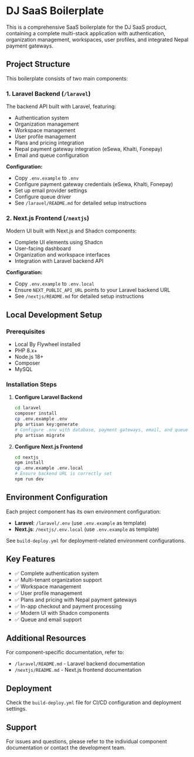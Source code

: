 # DJ SaaS Boilerplate

This is a comprehensive SaaS boilerplate for the DJ SaaS product, containing a complete multi-stack application with authentication, organization management, workspaces, user profiles, and integrated Nepal payment gateways.

## Project Structure

This boilerplate consists of two main components:

### 1. **Laravel Backend** (`/laravel`)
The backend API built with Laravel, featuring:
- Authentication system
- Organization management
- Workspace management
- User profile management
- Plans and pricing integration
- Nepal payment gateway integration (eSewa, Khalti, Fonepay)
- Email and queue configuration

**Configuration:**
- Copy `.env.example` to `.env`
- Configure payment gateway credentials (eSewa, Khalti, Fonepay)
- Set up email provider settings
- Configure queue driver
- See `/laravel/README.md` for detailed setup instructions

### 2. **Next.js Frontend** (`/nextjs`)
Modern UI built with Next.js and Shadcn components:
- Complete UI elements using Shadcn
- User-facing dashboard
- Organization and workspace interfaces
- Integration with Laravel backend API

**Configuration:**
- Copy `.env.example` to `.env.local`
- Ensure `NEXT_PUBLIC_API_URL` points to your Laravel backend URL
- See `/nextjs/README.md` for detailed setup instructions


## Local Development Setup

### Prerequisites
- Local By Flywheel installed
- PHP 8.x+
- Node.js 18+
- Composer
- MySQL

### Installation Steps

1. **Configure Laravel Backend**
   ```bash
   cd laravel
   composer install
   cp .env.example .env
   php artisan key:generate
   # Configure .env with database, payment gateways, email, and queue settings
   php artisan migrate
   ```

2. **Configure Next.js Frontend**
   ```bash
   cd nextjs
   npm install
   cp .env.example .env.local
   # Ensure backend URL is correctly set
   npm run dev
   ```


## Environment Configuration

Each project component has its own environment configuration:

- **Laravel**: `/laravel/.env` (use `.env.example` as template)
- **Next.js**: `/nextjs/.env.local` (use `.env.example` as template)

See `build-deploy.yml` for deployment-related environment configurations.

## Key Features

- ✅ Complete authentication system
- ✅ Multi-tenant organization support
- ✅ Workspace management
- ✅ User profile management
- ✅ Plans and pricing with Nepal payment gateways
- ✅ In-app checkout and payment processing
- ✅ Modern UI with Shadcn components
- ✅ Queue and email support

## Additional Resources

For component-specific documentation, refer to:
- `/laravel/README.md` - Laravel backend documentation
- `/nextjs/README.md` - Next.js frontend documentation

## Deployment

Check the `build-deploy.yml` file for CI/CD configuration and deployment settings.

## Support

For issues and questions, please refer to the individual component documentation or contact the development team.
